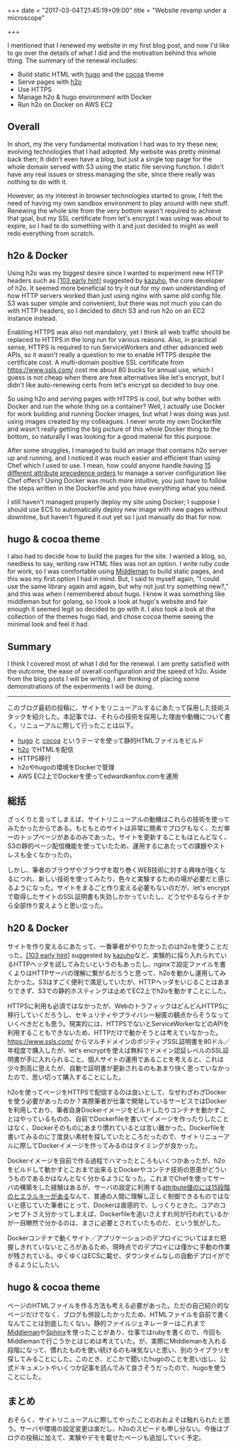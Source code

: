 +++
date = "2017-03-04T21:45:19+09:00"
title = "Website revamp under a microscope"

+++

I mentioned that I renewed my website in my first blog post, and now I'd like to go over the details of what I did and the motivation behind this whole thing. The summary of the renewal includes:

- Build static HTML with [hugo](https://gohugo.io/) and the [cocoa](http://themes.gohugo.io/cocoa/) theme
- Serve pages with [h2o](https://h2o.examp1e.net)
- Use HTTPS
- Manage h2o & hugo environment with Docker
- Run h2o on Docker on AWS EC2

## Overall

In short, my the very fundamental motivation I had was to try these new, evolving technologies that I had adopted. My website was pretty minimal back then; It didn't even have a blog, but just a single top page for the whole domain served with S3 using the static file serving function. I didn't have any real issues or stress managing the site, since there really was nothing to do with it.

However, as my interest in browser technologies started to grow, I felt the need of having my own sandbox environment to play around with new stuff. Renewing the whole site from the very bottom wasn't required to achieve that goal, but my SSL certificate from let's encrypt I was using was about to expire, so I had to do something with it and just decided to might as well redo everything from scratch.

## h2o & Docker

Using h2o was my biggest desire since I wanted to experiment new HTTP headers such as [[103 early hint]](https://tools.ietf.org/html/draft-kazuho-early-hints-status-code-00) suggested by [kazuho](https://github.com/kazuho), the core developer of h2o. It seemed more beneficial to try it out for my own understanding of how HTTP servers worked than just using nginx with same old config file. S3 was super simple and convenient, but there was not much you can do with HTTP headers, so I decided to ditch S3 and run h2o on an EC2 instance instead.

Enabling HTTPS was also not mandatory, yet I think all web traffic should be replaced to HTTPS in the long run for various reasons. Also, in practical sense, HTTPS is required to run ServiceWorkers and other advanced web APIs, so it wasn't really a question to me to enable HTTPS despite the certificate cost. A multi-domain positive SSL certificate from https://www.ssls.com/ cost me about 80 bucks for annual use, which I guess is not cheap when there are free alternatives like let's encrypt, but I didn't like auto-renewing certs from let's encrypt so decided to buy one.

So using h2o and serving pages with HTTPS is cool, but why bother with Docker and run the whole thing on a container? Well, I actually use Docker for work building and running Docker images, but what I was doing was just using images created by my colleagues. I never wrote my own Dockerfile and wasn't really getting the big picture of this whole Docker thing to the bottom, so naturally I was looking for a good material for this purpose.

After some struggles, I managed to build an image that contains h2o server up and running, and I noticed it was much easier and efficient than using Chef which I used to use. I mean, how could anyone handle having [15 different attribute precedence orders](https://docs.chef.io/attributes.html#attribute-precedence) to manage a server configuration like Chef offers? Using Docker was much more intuitive, you just have to follow the steps written in the Dockerfile and you have everything what you need.

I still haven't managed properly deploy my site using Docker; I suppose I should use ECS to automatically deploy new image with new pages without downtime, but haven't figured it out yet so I just manually do that for now.

## hugo & cocoa theme

I also had to decide how to build the pages for the site. I wanted a blog, so, needless to say, writing raw HTML files was not an option. I write ruby code for work, so I was comfortable using [Middleman](http://middlemanapp.com/) to build static pages, and this was my first option I had in mind. But, I said to myself again, "I could use the same library again and again, but why not just try something new?," and this was when I remembered about hugo. I knew it was something like middleman but for golang, so I took a look at hugo's website and fair enough it seemed legit so decided to go with it. I also took a look at the collection of the themes hugo had, and chose cocoa theme seeing the minimal look and feel it had.

## Summary

I think I covered most of what I did for the renewal. I am pretty satisfied with the outcome, the ease of overall configuration and the speed of h2o. Aside from the blog posts I will be writing, I am thinking of placing some demonstrations of the experiments I will be doing.

---

このブログ最初の投稿に、サイトをリニューアルするにあたって採用した技術スタックを紹介した。本記事では、それらの技術を採用した理由や動機について書く。リニューアルに際して行ったことは以下。

- [hugo](https://gohugo.io/) と [cocoa](http://themes.gohugo.io/cocoa/) というテーマを使って静的HTMLファイルをビルド
- [h2o](https://h2o.examp1e.net) でHTMLを配信
- HTTPS移行
- h2oやhugoの環境をDockerで管理
- AWS EC2上でDockerを使ってedwardkenfox.comを運用

## 総括

ざっくりと言ってしまえば、サイトリニューアルの動機はこれらの技術を使ってみたかったからである。もともとのサイトは非常に簡素でブログもなく、ただ単一のトップページがあるのみであった。サイトを更新することもほとんどなく、S3の静的ページ配信機能を使っていたため、運用するにあたっての課題やストレスも全くなかったの。

しかし、筆者のブラウザやブラウザを取り巻くWEB技術に対する興味が強くなるにつれ、新しい技術を使ってみたり、色々と実験するための場が必要だと感じるようになった。サイトをまるごと作り変える必要もないのだが、let's encryptで取得したサイトのSSL証明書も失効しかかっていたし、どうせやるならイチから全部作り変えようと思い立った。

## h20 & Docker

サイトを作り変えるにあたって、一番筆者がやりたかったのはh2oを使うことだった。[[103 early hint]](https://tools.ietf.org/html/draft-kazuho-early-hints-status-code-00) suggested by [kazuho](https://github.com/kazuho)など、実験的に採り入れられているHTTPヘッダを試してみたいというのもあったし、nginxで設定ファイルを書くよりはHTTPサーバの理解に繋がるだろうと思って、h2oを動かし運用してみたかった。S3はすごく便利で満足していたが、HTTPヘッダをいじることはあまりできず、S3での静的ホスティングは止めてEC2上でh2oを動かすことにした。

HTTPSに利用も必須ではなかったが、WebのトラフィックはどんどんHTTPSに移行していくだろうし、セキュリティやプライバシー秘匿の観点からそうなっていくべきだとも思う。現実的には、HTTPSでないとServiceWorkerなどのAPIを利用することもできないため、HTTPだけで動かそうとは考えていなかった。https://www.ssls.com/ からマルチドメインのポジティブSSL証明書を80ドル／年程度で購入したが、let's encryptを使えば無料でドメイン認証レベルのSSL証明書が手に入れられること、個人サイトの運用であることを考えると、これは少々割高に思えたが、自動で証明書が更新されるのもあまり快く思っていなかったので、思い切って購入することにした。

h2oを使ってページをHTTPSで配信するのは良いとして、なぜわざわざDockerを使う必要があったのか？実際筆者が仕事で開発しているサービスではDockerを利用しており、筆者自身Dockerイメージをビルドしたりコンテナを動かすことはやっているものの、自前でDockerfileを書いてイメージを作ったりしたことはなく、Dockerそのものにあまり慣れているとは言い難かった。Dockerfileを書いてみるのに丁度良い素材を探していたところだったので、サイトリニューアルに際してDockerイメージを作ってみるのはタイミングが良かった。

Dockerイメージを自前で作る過程でハマったところもいくつかあったが、h2oをビルドして動かすとこおまで出来るとDockerやコンテナ技術の恩恵がどういうものであるかはなんとなく分かるようになった。これまでChefを使ってサーバの構築をした経験はあるが、サーバの設定に利用する[attribute値のには15段階のヒエラルキーがある](https://docs.chef.io/attributes.html#attribute-precedence)なんて、普通の人間に理解し正しく制御できるものではないと感じていた筆者にとって、Dockerは直感的で、しっくりときた。コアのコンセプトさえ分かってしまえば、Dockerfileを追いさえすれ何が行われているかが一目瞭然で分かるのは、まさに必要とされていたものだ、という気がした。

Dockerコンテナで動くサイト／アプリケーションのデプロイについてはまだ把握しきれていないところがあるため、現時点でのデプロイには僅かに手動の作業が残されている。ゆくゆくはECSに載せ、ダウンタイムなしの自動デプロイができるようにしたい。

## hugo & cocoa theme

ページのHTMLファイルを作る方法も考える必要があった。ただの自己紹介的なページだけでなく、ブログも併設したかったため、HTMLファイルを自前で書くなんてことは到底したくない。静的ファイルジェネレーターはこれまで[Middleman](http://middlemanapp.com/)や[Sphinx](http://www.sphinx-doc.org/en/stable/)を使ったことがあり、仕事ではrubyを書くので、今回もMiddlemanで行こうかとはじめは考えていた。が、実際にMiddlemanを入れる段階になって、慣れたものを使い続けるのも味気ないと思い、別のライブラリを探してみることにした。このとき、どこかで聞いたhugoのことを思い出し、公式ドキュメントやいくつか記事を読んでみて良さそうだったので、hugoを使うことにした。

## まとめ

おそらく、サイトリニューアルに際してやったことのおおよそは触れられたと思う。サーバや環境の設定変更は楽だし、h2oのスピードも申し分ない。今後はブログの投稿に加えて、実験やデモを載せたページも追加していく予定。
